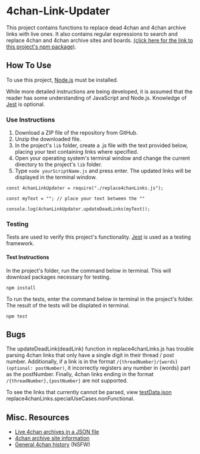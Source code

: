 # 4chan-Link-Updater

This project contains functions to replace dead 4chan and 4chan archive links with live ones. It also contains regular expressions to search and replace 4chan and 4chan archive sites and boards. [(click here for the link to this project's npm package)](https://www.npmjs.com/package/4chan-link-updater).

## How To Use

To use this project, [Node.js](https://nodejs.org/en/download/) must be installed.

While more detailed instructions are being developed, it is assumed that the reader has some understanding of JavaScript and Node.js. Knowledge of [Jest](https://jestjs.io/) is optional.

### Use Instructions

1. Download a ZIP file of the repository from GitHub.
2. Unzip the downloaded file.
3. In the project's `lib` folder, create a .js file with the text provided below, placing your text containing links where specified.
4. Open your operating system's terminal window and change the current directory to the project's `lib` folder.
5. Type `node yourScriptName.js` and press enter. The updated links will be displayed in the terminal window.

```
const 4chanLinkUpdater = require("./replace4chanLinks.js");

const myText = ""; // place your text between the ""

console.log(4chanLinkUpdater.updateDeadLinks(myText));
```

### Testing

Tests are used to verify this project's functionality. [Jest](https://jestjs.io/) is used as a testing framework.

#### Test Instructions

In the project's folder, run the command below in terminal. This will download packages necessary for testing.

```
npm install
```

To run the tests, enter the command below in terminal in the project's folder. The result of the tests will be displated in terminal.

```
npm test
```

## Bugs

The updateDeadLink(deadLink) function in replace4chanLinks.js has trouble parsing 4chan links that only have a single digit in their thread / post number. Additionally, if a link is in the format `/{threadNumber}/{words}(optional: postNumber)`, it incorrectly registers any number in {words} part as the postNumber. Finally, 4chan links ending in the format `/{threadNumber},{postNumber}` are not supported.

To see the links that currently cannot be parsed, view [testData.json](https://github.com/bzvnr/4chan-Link-Updater/blob/master/lib/testData.json) replace4chanLinks.specialUseCases.nonFunctional.

## Misc. Resources

- [Live 4chan archives in a JSON file](https://github.com/4chenz/archives.json)
- [4chan archive site information](https://wiki.archiveteam.org/index.php/4chan)
- [General 4chan history](https://wiki.bibanon.org/4chan/History) (NSFW)
